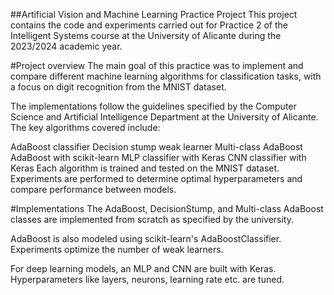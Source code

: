 ##Artificial Vision and Machine Learning Practice Project
This project contains the code and experiments carried out for Practice 2 of the Intelligent Systems course at the University of Alicante during the 2023/2024 academic year.

#Project overview
The main goal of this practice was to implement and compare different machine learning algorithms for classification tasks, with a focus on digit recognition from the MNIST dataset.

The implementations follow the guidelines specified by the Computer Science and Artificial Intelligence Department at the University of Alicante. The key algorithms covered include:

AdaBoost classifier
Decision stump weak learner
Multi-class AdaBoost
AdaBoost with scikit-learn
MLP classifier with Keras
CNN classifier with Keras
Each algorithm is trained and tested on the MNIST dataset. Experiments are performed to determine optimal hyperparameters and compare performance between models.

#Implementations
The AdaBoost, DecisionStump, and Multi-class AdaBoost classes are implemented from scratch as specified by the university.

AdaBoost is also modeled using scikit-learn's AdaBoostClassifier. Experiments optimize the number of weak learners.

For deep learning models, an MLP and CNN are built with Keras. Hyperparameters like layers, neurons, learning rate etc. are tuned.

